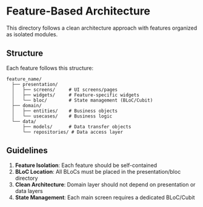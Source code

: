 # Feature-Based Architecture

This directory follows a clean architecture approach with features organized as isolated modules.

## Structure

Each feature follows this structure:

```
feature_name/
  ├── presentation/
  │   ├── screens/     # UI screens/pages
  │   ├── widgets/     # Feature-specific widgets
  │   └── bloc/        # State management (BLoC/Cubit)
  ├── domain/
  │   ├── entities/    # Business objects
  │   └── usecases/    # Business logic
  └── data/
      ├── models/      # Data transfer objects
      └── repositories/ # Data access layer
```

## Guidelines

1. **Feature Isolation**: Each feature should be self-contained
2. **BLoC Location**: All BLoCs must be placed in the presentation/bloc directory
3. **Clean Architecture**: Domain layer should not depend on presentation or data layers
4. **State Management**: Each main screen requires a dedicated BLoC/Cubit
